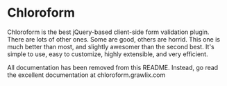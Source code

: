 # Chloroform

Chloroform is the best jQuery-based client-side form validation plugin. There are lots of other ones. Some are good, others are horrid. This one is much better than most, and slightly awesomer than the second best. It's simple to use, easy to customize, highly extensible, and very efficient.

All documentation has been removed from this README. Instead, go read the excellent documentation at chloroform.grawlix.com

